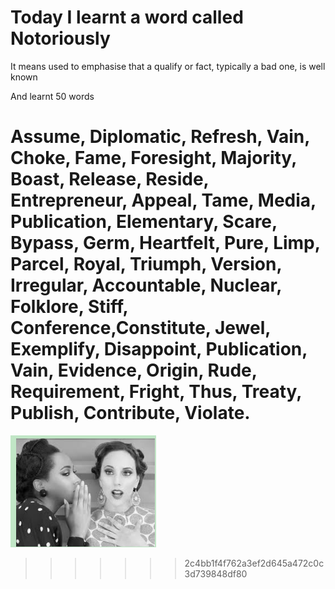  # Today I learnt a word called Notoriously

It means used to emphasise that a qualify or fact, typically a bad one, is well known

And learnt 50 words

Assume, Diplomatic, Refresh, Vain, Choke, Fame, Foresight, Majority, Boast, Release, Reside, Entrepreneur, Appeal, Tame, Media, Publication, Elementary, Scare, Bypass, Germ, Heartfelt, Pure, Limp, Parcel, Royal, Triumph, Version, Irregular, Accountable, Nuclear, Folklore, Stiff, Conference,Constitute, Jewel, Exemplify, Disappoint, Publication, Vain, Evidence, Origin, Rude, Requirement, Fright, Thus, Treaty, Publish, Contribute, Violate.
=======
![image-20200604160823646](/images/image-20200604160823646.png)
>>>>>>> 2c4bb1f4f762a3ef2d645a472c0c3d739848df80
